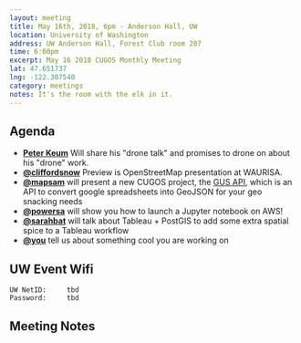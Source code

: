 ```yaml
---
layout: meeting
title: May 16th, 2018, 6pm - Anderson Hall, UW
location: University of Washington
address: UW Anderson Hall, Forest Club room 207
time: 6:00pm
excerpt: May 16 2018 CUGOS Monthly Meeting
lat: 47.651737
lng: -122.307540
category: meetings
notes: It's the room with the elk in it.
---
```



## Agenda
- **[Peter Keum](http://pkgeo.com/)** Will share his "drone talk" and promises to drone on about his "drone" work.
- **[@cliffordsnow](http://github.com/cliffordsnow)** Preview is OpenStreetMap presentation at WAURISA.
- **[@mapsam](http://github.com/mapsam)** will present a new CUGOS project, the [GUS API](https://github.com/cugos/gus-api), which is an API to convert google spreadsheets into GeoJSON for your geo snacking needs
- **[@powersa](http://github.com/powersa)** will show you how to launch a Jupyter notebook on AWS!
- **[@sarahbat](http://github.com/sarahbat)** will talk about Tableau + PostGIS to add some extra spatial spice to a Tableau workflow
- **[@you](http://cugos.org/people/)** tell us about something cool you are working on


## UW Event Wifi

```
UW NetID:     tbd
Password:     tbd
```

## Meeting Notes
